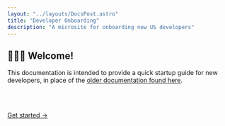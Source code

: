```yaml
---
layout: "../layouts/DocsPost.astro"
title: "Developer Onboarding"
description: "A microsite for onboarding new US developers"
---
```


<style>
  time, .toc { display: none !important }
</style>

## 🐳🐳🐳 Welcome!

This documentation is intended to provide a quick startup guide for new developers, in place of the [older documentation found here](https://docs.google.com/document/d/1FxmH7eIDj0x3-BvxqiavkDCKvpjidL0aLaGz4Ray_dY/edit#).

<br>
<br>


[Get started &rarr;](/docs/site-overview)